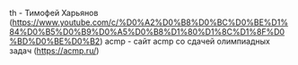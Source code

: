 th - Тимофей Харьянов (https://www.youtube.com/c/%D0%A2%D0%B8%D0%BC%D0%BE%D1%84%D0%B5%D0%B9%D0%A5%D0%B8%D1%80%D1%8C%D1%8F%D0%BD%D0%BE%D0%B2)
acmp - сайт acmp cо сдачей олимпиадных задач (https://acmp.ru/)